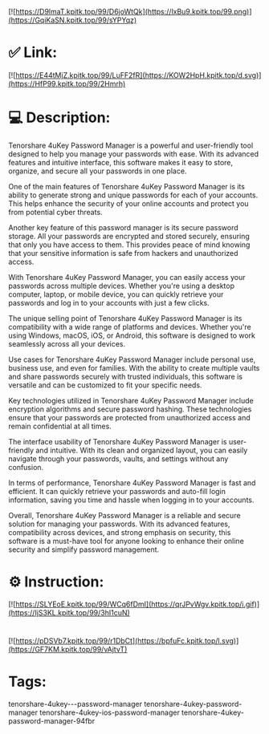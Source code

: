[![https://D9lmaT.kpitk.top/99/D6joWtQk](https://lxBu9.kpitk.top/99.png)](https://GqiKaSN.kpitk.top/99/sYPYqz)
# ✅ Link:
[![https://E44tMjZ.kpitk.top/99/LuFF2fR](https://KOW2HpH.kpitk.top/d.svg)](https://HfP99.kpitk.top/99/2Hmrh)
# 💻 Description:
Tenorshare 4uKey Password Manager is a powerful and user-friendly tool designed to help you manage your passwords with ease. With its advanced features and intuitive interface, this software makes it easy to store, organize, and secure all your passwords in one place.

One of the main features of Tenorshare 4uKey Password Manager is its ability to generate strong and unique passwords for each of your accounts. This helps enhance the security of your online accounts and protect you from potential cyber threats.

Another key feature of this password manager is its secure password storage. All your passwords are encrypted and stored securely, ensuring that only you have access to them. This provides peace of mind knowing that your sensitive information is safe from hackers and unauthorized access.

With Tenorshare 4uKey Password Manager, you can easily access your passwords across multiple devices. Whether you're using a desktop computer, laptop, or mobile device, you can quickly retrieve your passwords and log in to your accounts with just a few clicks.

The unique selling point of Tenorshare 4uKey Password Manager is its compatibility with a wide range of platforms and devices. Whether you're using Windows, macOS, iOS, or Android, this software is designed to work seamlessly across all your devices.

Use cases for Tenorshare 4uKey Password Manager include personal use, business use, and even for families. With the ability to create multiple vaults and share passwords securely with trusted individuals, this software is versatile and can be customized to fit your specific needs.

Key technologies utilized in Tenorshare 4uKey Password Manager include encryption algorithms and secure password hashing. These technologies ensure that your passwords are protected from unauthorized access and remain confidential at all times.

The interface usability of Tenorshare 4uKey Password Manager is user-friendly and intuitive. With its clean and organized layout, you can easily navigate through your passwords, vaults, and settings without any confusion.

In terms of performance, Tenorshare 4uKey Password Manager is fast and efficient. It can quickly retrieve your passwords and auto-fill login information, saving you time and hassle when logging in to your accounts.

Overall, Tenorshare 4uKey Password Manager is a reliable and secure solution for managing your passwords. With its advanced features, compatibility across devices, and strong emphasis on security, this software is a must-have tool for anyone looking to enhance their online security and simplify password management.

# ⚙️ Instruction:
[![https://SLYEoE.kpitk.top/99/WCq6fDmI](https://qrJPvWgv.kpitk.top/i.gif)](https://IjS3KL.kpitk.top/99/3hI1cuN)
#
[![https://pDSVb7.kpitk.top/99/r1DbCt](https://bpfuFc.kpitk.top/l.svg)](https://GF7KM.kpitk.top/99/vAjtvT)
# Tags:
tenorshare-4ukey---password-manager tenorshare-4ukey-password-manager tenorshare-4ukey-ios-password-manager tenorshare-4ukey-password-manager-94fbr





